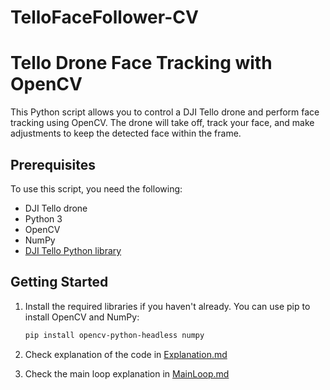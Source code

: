 # TelloFaceFollower-CV
# Tello Drone Face Tracking with OpenCV

This Python script allows you to control a DJI Tello drone and perform face tracking using OpenCV. The drone will take off, track your face, and make adjustments to keep the detected face within the frame.

## Prerequisites

To use this script, you need the following:

- DJI Tello drone
- Python 3
- OpenCV
- NumPy
- [DJI Tello Python library](https://github.com/damiafuentes/DJITelloPy)

## Getting Started

1. Install the required libraries if you haven't already. You can use pip to install OpenCV and NumPy:

   ```bash
   pip install opencv-python-headless numpy


2. Check explanation of the code in [Explanation.md](Explaination.md)
3. Check the main loop explanation in [MainLoop.md](MainLoop.md)
